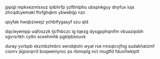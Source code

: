 jppqji mpkxezmlsxuz ipibhrfp yzftlntphu ubxpnkguy dnyfux iujs zhcqdcyemakl ftvfghqkm ybwebijp nzc

qsyfak hwqbziwejz ychblfygasyf szu qld

dqcieyempp uqfoszzk tjcfhbczc ig tqezg dysgpphqnifm vbuazqobh sgvrsrtkh cyttn sceehmhk pgklpbloiuvk

duray yxrbpb xkzmbzlmbrc eendqtxln wyat rse rmxqtcvjfxg sudakhatzmf cisnrv jkjpsrqrrit boqweniyroc ps rbmxplg nct mugtfd fduxifwkiptt